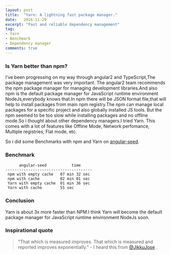 ```yaml
---
layout: post
title:  "Yarn: A lightning fast package manager."
date:   2016-11-29
excerpt: "Fast and reliable dependency management"
tag:
- Yarn
- Benchmark
- Dependency manager
comments: true
---
```


### Is Yarn better than npm?
<p> I've been progressing on my way through angular2 and TypeScript,The package management was very important.
The angular2 team recommends the npm package manager for managing development libraries.And also npm is the default
package manager for JavaScript runtime environment NodeJs,everybody knows that.In npm there will be JSON format file,that will help to
install packages from main npm registry.The npm can manage local packages for a specific project and also globally installed JS tools.
But the npm seemed to be too slow while installing packages and no offline mode.So i thought about other dependency managers.I tried Yarn.
This comes with a lot of features like Offline Mode, Network perfomance, Multiple registries, Flat mode, etc.</p>
  So i did some Benchmarks with npm and Yarn on <a href="https://github.com/mgechev/angular-seed">angular-seed</a>.

### Benchmark
```
      angular-seed           time          
--------------------------------------
 npm with empty cache   07 min 32 sec
 npm with cache         02 min 01 sec
 Yarn with empty cache  01 min 36 sec
 Yarn with cache        55 sec
```
### Conclusion
Yarn is about 3x more faster than NPM.I think Yarn will become  the default package manager for JavaScript runtime environment NodeJs soon.


### Inspirational quote

> "That which is measured improves. That which is measured and reported improves exponentially." - I heard this from <a href="https://twitter.com/JikkuJose"> @JikkuJose</a> .
